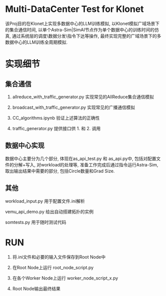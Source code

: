 # Multi-DataCenter Test for Klonet

该Proj目的在Klonet上实现多数据中心的LLM训练模拟, 以Klonet模拟广域场景下的集合通信时间, 以单个Astra-Sim|SimAI节点作为单个数据中心的训练时间的仿真, 通过系统层的调度\数据分发\指令下达等操作, 最终实现完整的广域场景下的多数据中心的LLM训练全周期模拟.

# 实现细节

## 集合通信

1. allreduce_with_traffic_generator.py 实现常见的AllReduce集合通信模拟

2. broadcast_with_traffic_generator.py 实现常见的广播通信模拟

3. CC_algorithms.ipynb 验证上述算法的正确性

4. traffic_generator.py 提供接口供 1. 和 2. 调用


## 数据中心实现

数据中心主要分为几个部分, 体现在as_api_test.py 和 as_api.py中, 包括对配置文件的分解+写入, 对workload的处理等, 准备工作完成后通过指令运行Astra-Sim, 取出输出结果中需要的部分, 包括Circle数量和Grad Size.

## 其他

workload_input.py 用于配置文件.ini解析

vemu_api_demo.py 给出自动搭建拓扑的实例

somtests.py 用于随时测试代码

# RUN

1. 将.ini文件和必要的输入文件保存到Root Node中

2. 在Root Node上运行 root_node_script.py

3. 在各个Worker Node上运行 worker_node_script_x.py

4. Root Node输出最终结果